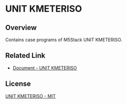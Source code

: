 # UNIT KMETERISO

## Overview

Contains case programs of M5Stack UNIT KMETERISO.

## Related Link

- [Document - UNIT KMETERISO](https://docs.m5stack.com/en/unit/KMeterISO%20Unit)

## License

[UNIT KMETERISO - MIT](LICENSE)

